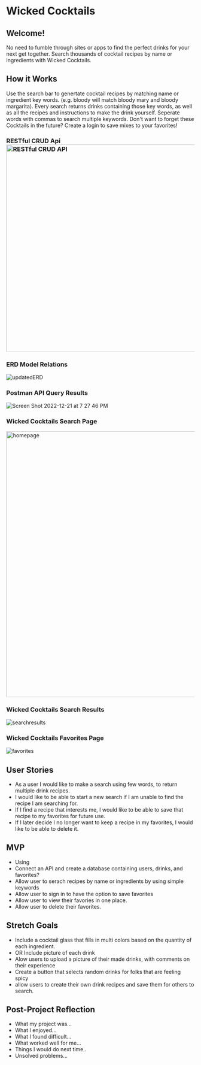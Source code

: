 # Wicked Cocktails

## Welcome!

No need to fumble through sites or apps to find the perfect drinks for your next get together. Search thousands of cocktail recipes by name or ingredients with Wicked Cocktails.

## How it Works

Use the search bar to genertate cocktail recipes by matching name or ingredient key words. (e.g. bloody will match bloody mary and bloody margarita). Every search returns drinks containing those key words, as well as all the recipes and instructions to make the drink yourself. Seperate words with commas to search multiple keywords. Don't want to forget these Cocktails in the future? Create a login to save mixes to your favorites!


### RESTful CRUD Api <img width="554" alt="RESTful CRUD API" src="https://user-images.githubusercontent.com/115594817/209220703-2ca5b570-79be-4595-9f64-827d7ca70ea1.png">


### ERD Model Relations
![updatedERD](https://user-images.githubusercontent.com/115594817/209220523-1ca8768b-6f10-473b-8c11-e2cedfb904b5.png)


### Postman API Query Results
![Screen Shot 2022-12-21 at 7 27 46 PM](https://user-images.githubusercontent.com/115594817/209176372-02e4c9d7-a0ad-4559-ab56-e4090a2afd1a.png)

### Wicked Cocktails Search Page
<img width="710" alt="homepage" src="https://user-images.githubusercontent.com/115594817/209176215-2cc3bdee-471c-44b0-9eae-e5a41797d0f9.png">

### Wicked Cocktails Search Results
![searchresults](https://user-images.githubusercontent.com/115594817/209176304-91e0f964-0d03-4a19-a3e8-7fc0e689e403.png)

### Wicked Cocktails Favorites Page
![favorites](https://user-images.githubusercontent.com/115594817/209176409-33f40638-3a6c-4d49-9322-2d3db1f2af8b.png)



## User Stories
- As a user I would like to make a search using few words, to return multiple drink recipes.
- I would like to be able to start a new search if I am unable to find the recipe I am searching for.
- If I find a recipe that interests me, I would like to be able to save that recipe to my favorites for future use.
- If I later decide I no longer want to keep a recipe in my favorites, I would like to be able to delete it.

## MVP

- Using
- Connect an API and create a database containing users, drinks, and favorites?
- Allow user to serach recipes by name or ingredients by using simple keywords
- Allow user to sign in to have the option to save favorites
- Allow user to view their favories in one place.
- Allow user to delete their favorites.

## Stretch Goals

- Include a cocktail glass that fills in multi colors based on the quantity of each ingredient. 
- OR Include picture of each drink
- Alow users to upload a picture of their made drinks, with comments on their experience
- Create a button that selects random drinks for folks that are feeling spicy 
- allow users to create their own drink recipes and save them for others to search.

## Post-Project Reflection

- What my project was...
- What I enjoyed...
- What I found difficult...
- What worked well for me...
- Things I would do next time..
- Unsolved problems...
